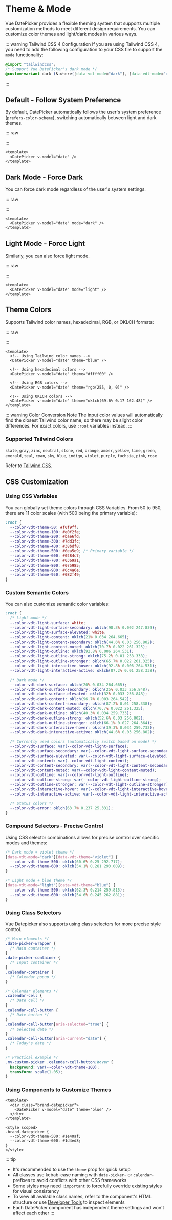 # Theme & Mode

Vue DatePicker provides a flexible theming system that supports multiple customization methods to meet different design requirements. You can customize color themes and light/dark modes in various ways.

::: warning Tailwind CSS 4 Configuration
If you are using Tailwind CSS 4, you need to add the following configuration to your CSS file to support the `mode` functionality:

```css
@import "tailwindcss";
/* Support Vue DatePicker's dark mode */
@custom-variant dark (&:where([data-vdt-mode="dark"], [data-vdt-mode="dark"] *, .dark, .dark *));
```

:::

## Default - Follow System Preference

By default, DatePicker automatically follows the user's system preference (`prefers-color-scheme`), switching automatically between light and dark themes.

::: raw

<div class="demo-container">
    <DatePicker v-model="date" :locale="locale" />
</div>
:::

```vue
<template>
  <DatePicker v-model="date" />
</template>
```

## Dark Mode - Force Dark

You can force dark mode regardless of the user's system settings.

::: raw

<div class="demo-container">
  <DatePicker v-model="date" :locale="locale" mode="dark" />
</div>
:::

```vue
<template>
  <DatePicker v-model="date" mode="dark" />
</template>
```

## Light Mode - Force Light

Similarly, you can also force light mode.

::: raw

<div class="demo-container">
  <DatePicker v-model="date" :locale="locale" mode="light" />
</div>
:::

```vue
<template>
  <DatePicker v-model="date" mode="light" />
</template>
```

## Theme Colors

Supports Tailwind color names, hexadecimal, RGB, or OKLCH formats:

::: raw

<div class="demo-container space-y-2">
  <DatePicker v-model="date" :locale="locale" theme="blue" />
  <DatePicker v-model="date" :locale="locale" theme="#ffff00" />
  <DatePicker v-model="date" :locale="locale" theme="rgb(255, 0, 0)" />
  <DatePicker v-model="date" :locale="locale" theme="oklch(69.6% 0.17 162.48)" />
</div>
:::

```vue
<template>
  <!-- Using Tailwind color names -->
  <DatePicker v-model="date" theme="blue" />

  <!-- Using hexadecimal colors -->
  <DatePicker v-model="date" theme="#ffff00" />

  <!-- Using RGB colors -->
  <DatePicker v-model="date" theme="rgb(255, 0, 0)" />

  <!-- Using OKLCH colors -->
  <DatePicker v-model="date" theme="oklch(69.6% 0.17 162.48)" />
</template>
```

::: warning Color Conversion Note
The input color values will automatically find the closest Tailwind color name, so there may be slight color differences. For exact colors, use `:root` variables instead.
:::

### Supported Tailwind Colors

`slate`, `gray`, `zinc`, `neutral`, `stone`, `red`, `orange`, `amber`, `yellow`, `lime`, `green`, `emerald`, `teal`, `cyan`, `sky`, `blue`, `indigo`, `violet`, `purple`, `fuchsia`, `pink`, `rose`

Refer to [Tailwind CSS](https://tailwindcss.com/docs/customizing-colors#default-color-palette).

## CSS Customization

### Using CSS Variables

You can globally set theme colors through CSS Variables. From 50 to 950, there are 11 color scales (with 500 being the primary variable):

```css
:root {
  --color-vdt-theme-50: #f0f9ff;
  --color-vdt-theme-100: #e0f2fe;
  --color-vdt-theme-200: #bae6fd;
  --color-vdt-theme-300: #7dd3fc;
  --color-vdt-theme-400: #38bdf8;
  --color-vdt-theme-500: #0ea5e9; /* Primary variable */
  --color-vdt-theme-600: #0284c7;
  --color-vdt-theme-700: #0369a1;
  --color-vdt-theme-800: #075985;
  --color-vdt-theme-900: #0c4a6e;
  --color-vdt-theme-950: #082f49;
}
```

### Custom Semantic Colors

You can also customize semantic color variables:

```css
:root {
  /* Light mode */
  --color-vdt-light-surface: white;
  --color-vdt-light-surface-secondary: oklch(98.5% 0.002 247.839);
  --color-vdt-light-surface-elevated: white;
  --color-vdt-light-content: oklch(21% 0.034 264.665);
  --color-vdt-light-content-secondary: oklch(44.6% 0.03 256.802);
  --color-vdt-light-content-muted: oklch(70.7% 0.022 261.325);
  --color-vdt-light-outline: oklch(92.8% 0.006 264.531);
  --color-vdt-light-outline-strong: oklch(75.2% 0.01 258.338);
  --color-vdt-light-outline-stronger: oklch(65.7% 0.022 261.325);
  --color-vdt-light-interactive-hover: oklch(92.8% 0.006 264.531);
  --color-vdt-light-interactive-active: oklch(87.2% 0.01 258.338);

  /* Dark mode */
  --color-vdt-dark-surface: oklch(20% 0.034 264.665);
  --color-vdt-dark-surface-secondary: oklch(25% 0.033 256.848);
  --color-vdt-dark-surface-elevated: oklch(32% 0.033 256.848);
  --color-vdt-dark-content: oklch(96.7% 0.003 264.542);
  --color-vdt-dark-content-secondary: oklch(87.2% 0.01 258.338);
  --color-vdt-dark-content-muted: oklch(70.7% 0.022 261.325);
  --color-vdt-dark-outline: oklch(40.3% 0.034 259.733);
  --color-vdt-dark-outline-strong: oklch(52.6% 0.03 256.802);
  --color-vdt-dark-outline-stronger: oklch(66.1% 0.027 264.364);
  --color-vdt-dark-interactive-hover: oklch(39.3% 0.034 259.733);
  --color-vdt-dark-interactive-active: oklch(44.6% 0.03 256.802);

  /* Currently used colors (automatically switch based on mode) */
  --color-vdt-surface: var(--color-vdt-light-surface);
  --color-vdt-surface-secondary: var(--color-vdt-light-surface-secondary);
  --color-vdt-surface-elevated: var(--color-vdt-light-surface-elevated);
  --color-vdt-content: var(--color-vdt-light-content);
  --color-vdt-content-secondary: var(--color-vdt-light-content-secondary);
  --color-vdt-content-muted: var(--color-vdt-light-content-muted);
  --color-vdt-outline: var(--color-vdt-light-outline);
  --color-vdt-outline-strong: var(--color-vdt-light-outline-strong);
  --color-vdt-outline-stronger: var(--color-vdt-light-outline-stronger);
  --color-vdt-interactive-hover: var(--color-vdt-light-interactive-hover);
  --color-vdt-interactive-active: var(--color-vdt-light-interactive-active);

  /* Status colors */
  --color-vdt-error: oklch(63.7% 0.237 25.331);
}
```

### Compound Selectors - Precise Control

Using CSS selector combinations allows for precise control over specific modes and themes:

```css
/* Dark mode + violet theme */
[data-vdt-mode="dark"][data-vdt-theme="violet"] {
  --color-vdt-theme-500: oklch(60.6% 0.25 292.717);
  --color-vdt-theme-600: oklch(54.1% 0.281 293.009);
}

/* Light mode + blue theme */
[data-vdt-mode="light"][data-vdt-theme="blue"] {
  --color-vdt-theme-500: oklch(62.3% 0.214 259.815);
  --color-vdt-theme-600: oklch(54.6% 0.245 262.881);
}
```

### Using Class Selectors

Vue Datepicker also supports using class selectors for more precise style control.

```css
/* Main elements */
.date-picker-wrapper {
  /* Main container */
}
.date-picker-container {
  /* Input container */
}
.calendar-container {
  /* Calendar popup */
}

/* Calendar elements */
.calendar-cell {
  /* Date cell */
}
.calendar-cell-button {
  /* Date button */
}
.calendar-cell-button[aria-selected="true"] {
  /* Selected date */
}
.calendar-cell-button[aria-current="date"] {
  /* Today's date */
}

/* Practical example */
.my-custom-picker .calendar-cell-button:hover {
  background: var(--color-vdt-theme-100);
  transform: scale(1.05);
}
```

### Using Components to Customize Themes

```vue
<template>
  <div class="brand-datepicker">
    <DatePicker v-model="date" theme="blue" />
  </div>
</template>

<style scoped>
.brand-datepicker {
  --color-vdt-theme-500: #1e40af;
  --color-vdt-theme-600: #1d4ed8;
}
</style>
```

::: tip

- It's recommended to use the `theme` prop for quick setup
- All classes use kebab-case naming with `date-picker-` or `calendar-` prefixes to avoid conflicts with other CSS frameworks
- Some styles may need `!important` to forcefully override existing styles for visual consistency
- To view all available class names, refer to the component's HTML structure or use [Developer Tools](https://developer.chrome.com/docs/devtools/) to inspect elements
- Each DatePicker component has independent theme settings and won't affect each other
  :::

<script setup lang="ts">
import { ref,computed } from "vue";
import { useData } from 'vitepress'

const { lang } = useData()
const locale = computed(() => lang.value);

const date = ref(null);
</script>
